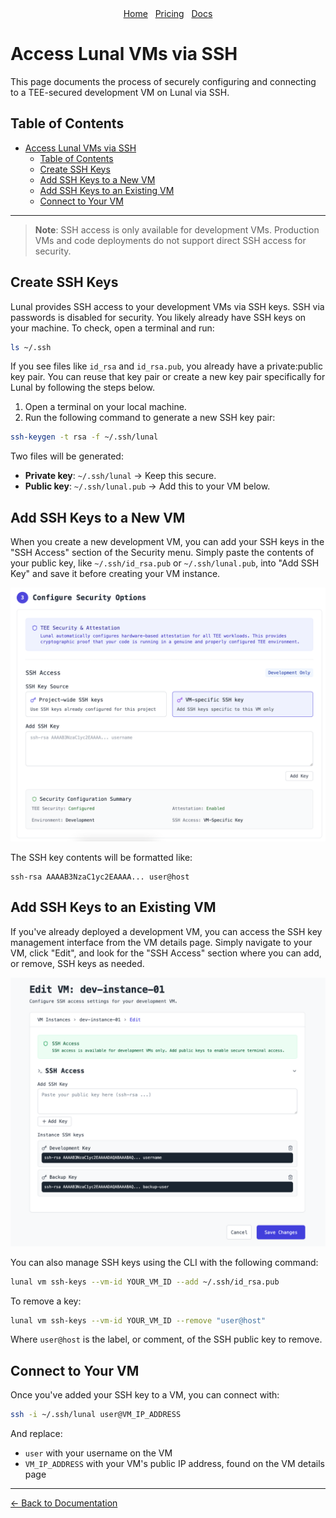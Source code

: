 <div align="center">
  <nav>
    <a href="/">Home</a>&nbsp;&nbsp;
    <a href="/pricing.md">Pricing</a>&nbsp;&nbsp;
    <a href="/docs/">Docs</a>
  </nav>
</div>

# Access Lunal VMs via SSH

This page documents the process of securely configuring and connecting to a TEE-secured development VM on Lunal via SSH.

## Table of Contents

- [Access Lunal VMs via SSH](#access-lunal-vms-via-ssh)
  - [Table of Contents](#table-of-contents)
  - [Create SSH Keys](#create-ssh-keys)
  - [Add SSH Keys to a New VM](#add-ssh-keys-to-a-new-vm)
  - [Add SSH Keys to an Existing VM](#add-ssh-keys-to-an-existing-vm)
  - [Connect to Your VM](#connect-to-your-vm)

---

> **Note**: SSH access is only available for development VMs. Production VMs and code deployments do not support direct SSH access for security.

## Create SSH Keys

Lunal provides SSH access to your development VMs via SSH keys. SSH via passwords is disabled for security. You likely already have SSH keys on your machine. To check, open a terminal and run:

```bash
ls ~/.ssh
```

If you see files like `id_rsa` and `id_rsa.pub`, you already have a private:public key pair. You can reuse that key pair or create a new key pair specifically for Lunal by following the steps below.

1. Open a terminal on your local machine.
2. Run the following command to generate a new SSH key pair:

```bash
ssh-keygen -t rsa -f ~/.ssh/lunal
```

Two files will be generated:

- **Private key**: `~/.ssh/lunal` → Keep this secure.
- **Public key**: `~/.ssh/lunal.pub` → Add this to your VM below.

## Add SSH Keys to a New VM

When you create a new development VM, you can add your SSH keys in the "SSH Access" section of the Security menu. Simply paste the contents of your public key, like `~/.ssh/id_rsa.pub` or `~/.ssh/lunal.pub`, into "Add SSH Key" and save it before creating your VM instance.

![SSH Key Create Interface](images/ssh-create.png)

The SSH key contents will be formatted like:

```
ssh-rsa AAAAB3NzaC1yc2EAAAA... user@host
```

## Add SSH Keys to an Existing VM

If you've already deployed a development VM, you can access the SSH key management interface from the VM details page. Simply navigate to your VM, click "Edit", and look for the "SSH Access" section where you can add, or remove, SSH keys as needed.

![SSH Key Management Interface](images/edit-ssh.png)

You can also manage SSH keys using the CLI with the following command:

```bash
lunal vm ssh-keys --vm-id YOUR_VM_ID --add ~/.ssh/id_rsa.pub
```

To remove a key:

```bash
lunal vm ssh-keys --vm-id YOUR_VM_ID --remove "user@host"
```

Where `user@host` is the label, or comment, of the SSH public key to remove.

## Connect to Your VM

Once you've added your SSH key to a VM, you can connect with:

```bash
ssh -i ~/.ssh/lunal user@VM_IP_ADDRESS
```

And replace:

- `user` with your username on the VM
- `VM_IP_ADDRESS` with your VM's public IP address, found on the VM details page

---

[← Back to Documentation](README.md)